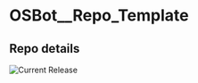 # OSBot__Repo_Template

## Repo details

![Current Release](https://img.shields.io/badge/release-v0.6.3-blue)
